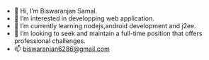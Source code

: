 - 👋 Hi, I’m Biswaranjan Samal.
- 👀 I’m interested in developping web application.
- 🌱 I’m currently learning nodejs,android development and j2ee.
- 💞️ I’m looking to seek and maintain a full-time position that offers professional challenges.
- 📫 biswaranjan6286@gmail.com

<!---
MrBiswa/MrBiswa is a ✨ special ✨ repository because its `README.md` (this file) appears on your GitHub profile.
You can click the Preview link to take a look at your changes.
--->
